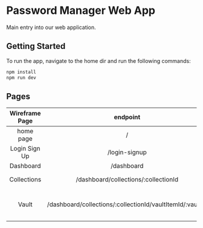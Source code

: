 # Password Manager Web App

Main entry into our web application.

## Getting Started

To run the app, navigate to the home dir and run the following commands:

```bash
npm install
npm run dev
```


## Pages

| Wireframe Page | endpoint | sample endpoint   |
| :---:   | :---: | :---: |
| home page | / | http://127.0.0.1:5173/   |
| Login Sign Up | /login-signup | http://127.0.0.1:5173/login-signup   |
| Dashboard | /dashboard| http://127.0.0.1:5173/dashboard|
| Collections | /dashboard/collections/:collectionId | http://127.0.0.1:5173/dashboard/collections/44fc3cb7-efea-42a6-aa31-0bf06b0c9f82  |
| Vault | /dashboard/collections/:collectionId/vaultItemId/:vaultID  | http://127.0.0.1:5173/dashboard/collections/1b7c8ea1-41e6-4415-8a38-5da9f36e4255/vaultItemId/ce2e1413-4ac6-4e29-9e6d-780587f39871   |
